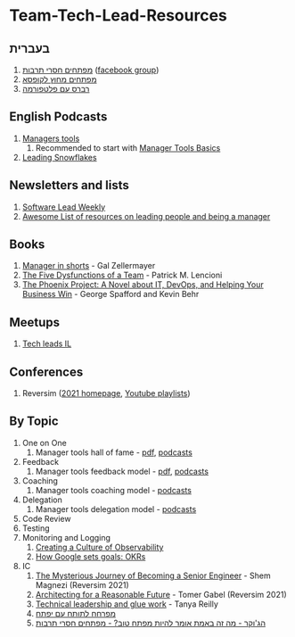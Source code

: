 # Team-Tech-Lead-Resources
## בעברית
1. [מפתחים חסרי תרבות](http://notarbut.co/) ([facebook group](https://www.facebook.com/groups/notarbut))
1. [מפתחים מחוץ לקופסא](https://podtail.com/podcast/5166ac7f/)
1. [רברס עם פלטפורמה](https://www.reversim.com/)

## English Podcasts
1. [Managers tools](https://www.manager-tools.com/map-universe/manager-basics-trinity)
    1. Recommended to start with [Manager Tools Basics](https://www.manager-tools.com/manager-tools-basics)
1. [Leading Snowflakes](https://pod.co/leading-snowflakes-john)

## Newsletters and lists
1. [Software Lead Weekly](https://softwareleadweekly.com/)
1. [Awesome List of resources on leading people and being a manager](https://github.com/LappleApple/awesome-leading-and-managing)

## Books
1. [Manager in shorts](https://www.amazon.com/MANAGER-SHORTS-shocking-management-leadership-ebook/dp/B08CPFRKRW) - Gal Zellermayer
1. [The Five Dysfunctions of a Team](https://www.amazon.com/Five-Dysfunctions-Team-Leadership-Fable/dp/0787960756) - Patrick M. Lencioni
1. [The Phoenix Project: A Novel about IT, DevOps, and Helping Your Business Win](https://www.amazon.com/Phoenix-Project-DevOps-Helping-Business/dp/0988262592) - George Spafford and Kevin Behr

## Meetups
1. [Tech leads IL](https://www.meetup.com/Tech-Leads-IL/?_cookie-check=tTaWX_leDfjyIGZx)

## Conferences
1. Reversim ([2021 homepage](https://summit2021.reversim.com/), [Youtube playlists](https://www.youtube.com/c/Reversim-summit))

## By Topic
1. One on One
    1. Manager tools hall of fame - [pdf](https://files.manager-tools.com/files/private/documents/docs/Manager-Tools_One_on_One_Basics.pdf), [podcasts](https://www.manager-tools.com/2005/07/the-single-most-effective-management-tool-part-1)
1. Feedback
    1. Manager tools feedback model - [pdf](https://www.manager-tools.com/node/98050/view), [podcasts](https://www.manager-tools.com/2005/07/giving-effective-feedback)
1. Coaching
    1. Manager tools coaching model - [podcasts](https://www.manager-tools.com/2009/07/coaching-model-revised)
1. Delegation
    1. Manager tools delegation model - [podcasts](https://www.manager-tools.com/map-universe/delegation-hall-fame)
1. Code Review
1. Testing
1. Monitoring and Logging
    1. [Creating a Culture of Observability
](http://onemogin.com/observability/stripe/culture/monitoring/monitorama/creating-a-culture-of-observability.html)
    1. [How Google sets goals: OKRs](https://www.youtube.com/watch?v=mJB83EZtAjc)
1. IC
    1. [The Mysterious Journey of Becoming a Senior Engineer](https://www.youtube.com/watch?v=s2g9Kz6-Vq4&list=PLqXy0aX6TzQoSoP5hb7bX7MkcKeH96_Hs&index=3&t=1052s) - Shem Magnezi (Reversim 2021)
    1. [Architecting for a Reasonable Future](https://www.youtube.com/watch?v=1_MDwZVh99o&list=PLqXy0aX6TzQpiHuy7cP5JWXWi64Cm5ZzI&index=8&t=1548s) - Tomer Gabel (Reversim 2021)
    1. [Technical leadership and glue work](https://www.youtube.com/watch?v=KClAPipnKqw) - Tanya Reilly
    1. [מפרחח לתותח עם יפתח](https://open.spotify.com/episode/3D4uC5Y53sr8z8tiDJ6mPG?si=CuQEEaQ9SN-FDsNtWd_lgg&utm_source=whatsapp) 
    1. [הג'וקר - מה זה באמת אומר להיות מפתח טוב? - מפתחים חסרי תרבות](https://open.spotify.com/episode/56cVxeQpEyTvMzi0KGfkfe?si=YuUQtFY9QNeu5hJXBx0rag&utm_source=whatsapp)
